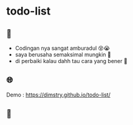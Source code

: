 # todo-list

## 📝
* Codingan nya sangat amburadul 😵😭
* saya berusaha semaksimal mungkin 🙏
* di perbaiki kalau dahh tau cara yang bener 🗿

## 🌐
Demo : https://dimstry.github.io/todo-list/

## 💙
